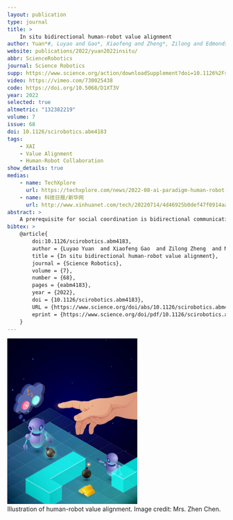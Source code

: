 ```yaml
---
layout: publication
type: journal
title: >
    In situ bidirectional human-robot value alignment
author: Yuan*#, Luyao and Gao*, Xiaofeng and Zheng*, Zilong and Edmonds#, Mark and Wu, Ying Nian and Rossano, Federico and Lu#, Hongjing and Zhu#, Yixin and Zhu#, Song-Chun
website: publications/2022/yuan2022insitu/
abbr: ScienceRobotics
journal: Science Robotics
supp: https://www.science.org/action/downloadSupplement?doi=10.1126%2Fscirobotics.abm4183&file=scirobotics.abm4183_sm.pdf
video: https://vimeo.com/730025438
code: https://doi.org/10.5068/D1XT3V
year: 2022
selected: true
altmetric: "132382219"
volume: 7
issue: 68
doi: 10.1126/scirobotics.abm4183
tags:
    - XAI
    - Value Alignment
    - Human-Robot Collaboration
show_details: true
medias:
    - name: TechXplore
      url: https://techxplore.com/news/2022-08-ai-paradigm-human-robot-collaboration.html
    - name: 科技日报/新华网
      url: http://www.xinhuanet.com/tech/20220714/4d46925b0def47f0914aae9c030bd36b/c.html
abstract: >
    A prerequisite for social coordination is bidirectional communication between teammates, each playing two roles simultaneously: as receptive listeners and expressive speakers. For robots working with humans in complex situations with multiple goals that differ in importance, failure to fulfill the expectation of either role could undermine group performance due to misalignment of values between humans and robots. Specifically, a robot needs to serve as an effective listener to infer human users’ intents from instructions and feedback and as an expressive speaker to explain its decision processes to users. Here, we investigate how to foster effective bidirectional human-robot communications in the context of value alignment—collaborative robots and users form an aligned understanding of the importance of possible task goals. We propose an explainable artificial intelligence (XAI) system in which a group of robots predicts users’ values by taking in situ feedback into consideration while communicating their decision processes to users through explanations. To learn from human feedback, our XAI system integrates a cooperative communication model for inferring human values associated with multiple desirable goals. To be interpretable to humans, the system simulates human mental dynamics and predicts optimal explanations using graphical models. We conducted psychological experiments to examine the core components of the proposed computational framework. Our results show that real-time human-robot mutual understanding in complex cooperative tasks is achievable with a learning model based on bidirectional communication. We believe that this interaction framework can shed light on bidirectional value alignment in communicative XAI systems and, more broadly, in future human-machine teaming systems. An explainable artificial intelligence collaboration framework enables in situ bidirectional human-robot value alignment.
bibtex: >
    @article{
        doi:10.1126/scirobotics.abm4183,
        author = {Luyao Yuan  and Xiaofeng Gao  and Zilong Zheng  and Mark Edmonds  and Ying Nian Wu  and Federico Rossano  and Hongjing Lu  and Yixin Zhu  and Song-Chun Zhu },
        title = {In situ bidirectional human-robot value alignment},
        journal = {Science Robotics},
        volume = {7},
        number = {68},
        pages = {eabm4183},
        year = {2022},
        doi = {10.1126/scirobotics.abm4183},
        URL = {https://www.science.org/doi/abs/10.1126/scirobotics.abm4183},
        eprint = {https://www.science.org/doi/pdf/10.1126/scirobotics.abm4183}
    }
---
```



<div class="figure-block">
<img src="/assets/img/projects/yuan2022insitu/teaser.webp" width="300px"/>
<figcaption>Illustration of human-robot value alignment. Image credit: Mrs. Zhen Chen.</figcaption>
</div>
